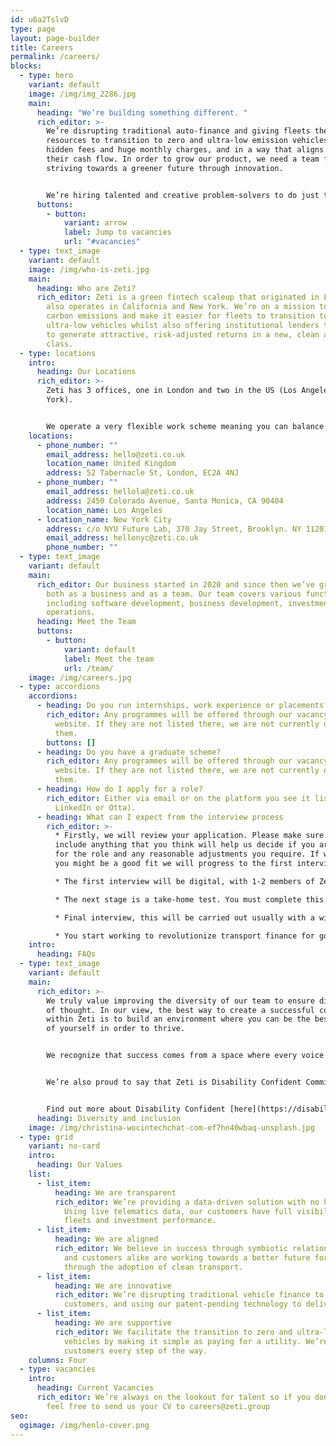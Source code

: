 ```yaml
---
id: u6a2TslvD
type: page
layout: page-builder
title: Careers
permalink: /careers/
blocks:
  - type: hero
    variant: default
    image: /img/img_2286.jpg
    main:
      heading: "We’re building something different. "
      rich_editor: >-
        We’re disrupting traditional auto-finance and giving fleets the
        resources to transition to zero and ultra-low emission vehicles without
        hidden fees and huge monthly charges, and in a way that aligns with
        their cash flow. In order to grow our product, we need a team focused on
        striving towards a greener future through innovation. 


        We’re hiring talented and creative problem-solvers to do just that.
      buttons:
        - button:
            variant: arrow
            label: Jump to vacancies
            url: "#vacancies"
  - type: text_image
    variant: default
    image: /img/who-is-zeti.jpg
    main:
      heading: Who are Zeti?
      rich_editor: Zeti is a green fintech scaleup that originated in London but now
        also operates in California and New York. We’re on a mission to reduce
        carbon emissions and make it easier for fleets to transition to zero and
        ultra-low vehicles whilst also offering institutional lenders the option
        to generate attractive, risk-adjusted returns in a new, clean asset
        class.
  - type: locations
    intro:
      heading: Our Locations
      rich_editor: >-
        Zeti has 3 offices, one in London and two in the US (Los Angeles and New
        York).


        We operate a very flexible work scheme meaning you can balance your professional career with the demands of home life.
    locations:
      - phone_number: ""
        email_address: hello@zeti.co.uk
        location_name: United Kingdom
        address: 52 Tabernacle St, London, EC2A 4NJ
      - phone_number: ""
        email_address: hellola@zeti.co.uk
        address: 2450 Colorado Avenue, Santa Monica, CA 90404
        location_name: Los Angeles
      - location_name: New York City
        address: c/o NYU Future Lab, 370 Jay Street, Brooklyn. NY 11201
        email_address: hellonyc@zeti.co.uk
        phone_number: ""
  - type: text_image
    variant: default
    main:
      rich_editor: Our business started in 2020 and since then we’ve grown rapidly
        both as a business and as a team. Our team covers various functions
        including software development, business development, investment and
        operations.
      heading: Meet the Team
      buttons:
        - button:
            variant: default
            label: Meet the team
            url: /team/
    image: /img/careers.jpg
  - type: accordions
    accordions:
      - heading: Do you run internships, work experience or placements?
        rich_editor: Any programmes will be offered through our vacancy section on the
          website. If they are not listed there, we are not currently offering
          them.
        buttons: []
      - heading: Do you have a graduate scheme?
        rich_editor: Any programmes will be offered through our vacancy section on the
          website. If they are not listed there, we are not currently offering
          them.
      - heading: How do I apply for a role?
        rich_editor: Either via email or on the platform you see it listed (e.g.
          LinkedIn or Otta).
      - heading: What can I expect from the interview process
        rich_editor: >-
          * Firstly, we will review your application. Please make sure to
          include anything that you think will help us decide if you are right
          for the role and any reasonable adjustments you require. If we think
          you might be a good fit we will progress to the first interview

          * The first interview will be digital, with 1-2 members of Zeti staff, likely including the hiring manager for the role. Our objective with this interview is to clear up any queries about your application and evaluate your suitability for the next stage of the process

          * The next stage is a take-home test. You must complete this yourself, and you will be tested on its contents in the next interview. The structure and rules of this test varies between departments, but this will be clearly communicated with you when you are invited to complete it. Any questions are welcome, and we’d rather you ask than not (some tasks will naturally have questions that we cannot answer, but we’ll tell you if that’s the case). 

          * Final interview, this will be carried out usually with a wider and different selection of people and will have two halves. One half will focus on feedback for your take-home test, and the other half will be a more wide-ranging interview. They may happen in any order, depending on availability. 

          * You start working to revolutionize transport finance for good!
    intro:
      heading: FAQs
  - type: text_image
    variant: default
    main:
      rich_editor: >-
        We truly value improving the diversity of our team to ensure diversity
        of thought. In our view, the best way to create a successful community
        within Zeti is to build an environment where you can be the best version
        of yourself in order to thrive.


        We recognize that success comes from a space where every voice is valued. Open communication, innovation and collaboration are the foundations on which we believe Zeti will thrive and that is why we proudly adopt a flat-hierarchy management structure within the team. We particularly welcome applications from Black, Asian and minority ethnic backgrounds, disabled people, LGBTQI+ people, and women.


        We’re also proud to say that Zeti is Disability Confident Committed, which means we strive to hire and retain great people without bias, and ensure they work in an environment that is both inclusive and accessible.


        Find out more about Disability Confident [here](https://disabilityconfident.campaign.gov.uk/).
      heading: Diversity and inclusion
    image: /img/christina-wocintechchat-com-ef7hn40wbaq-unsplash.jpg
  - type: grid
    variant: no-card
    intro:
      heading: Our Values
    list:
      - list_item:
          heading: We are transparent
          rich_editor: We’re providing a data-driven solution with no hidden charges.
            Using live telematics data, our customers have full visibility over
            fleets and investment performance.
      - list_item:
          heading: We are aligned
          rich_editor: We believe in success through symbiotic relationships. Our business
            and customers alike are working towards a better future for everyone
            through the adoption of clean transport.
      - list_item:
          heading: We are innovative
          rich_editor: We’re disrupting traditional vehicle finance to benefit our
            customers, and using our patent-pending technology to deliver value.
      - list_item:
          heading: We are supportive
          rich_editor: We facilitate the transition to zero and ultra-low emission
            vehicles by making it simple as paying for a utility. We’re with our
            customers every step of the way.
    columns: Four
  - type: vacancies
    intro:
      heading: Current Vacancies
      rich_editor: We’re always on the lookout for talent so if you don’t see anything
        feel free to send us your CV to careers@zeti.group
seo:
  ogimage: /img/henlo-cover.png
---
```

